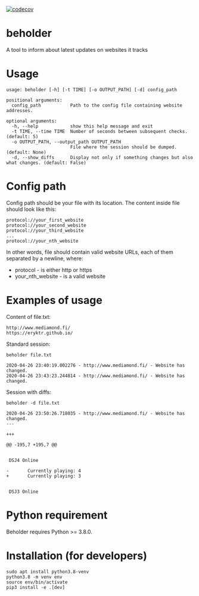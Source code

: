 [![codecov](https://codecov.io/gh/eryktr/beholder/branch/master/graph/badge.svg?token=A0N7L9YHXS)](https://codecov.io/gh/eryktr/beholder)

# beholder
A tool to inform about latest updates on websites it tracks

# Usage
    usage: beholder [-h] [-t TIME] [-o OUTPUT_PATH] [-d] config_path

    positional arguments:
      config_path           Path to the config file containing website addresses.

    optional arguments:
      -h, --help            show this help message and exit
      -t TIME, --time TIME  Number of seconds between subsequent checks. (default: 5)
      -o OUTPUT_PATH, --output_path OUTPUT_PATH
                            File where the session should be dumped. (default: None)
      -d, --show_diffs      Display not only if something changes but also what changes. (default: False)

# Config path
Config path should be your file with its location. The content inside file should look like this:
    
    protocol://your_first_website
    protocol://your_second_website
    protocol://your_third_website
    ...
    protocol://your_nth_website

In other words, file should contain valid website URLs, each of them separated by a newline, where:
* protocol - is either http or https
* your_nth_website - is a valid website
 
 # Examples of usage
Content of file.txt:
 
    http://www.mediamond.fi/
    https://eryktr.github.io/
    
Standard session:
 
    beholder file.txt
    
    2020-04-26 23:40:19.002276 - http://www.mediamond.fi/ - Website has changed.
    2020-04-26 23:43:23.244814 - http://www.mediamond.fi/ - Website has changed.

Session with diffs:
 
    beholder -d file.txt
    
    2020-04-26 23:50:26.718035 - http://www.mediamond.fi/ - Website has changed.
    ---

    +++

    @@ -195,7 +195,7 @@


     DSJ4 Online

    -       Currently playing: 4
    +       Currently playing: 3


     DSJ3 Online



# Python requirement
Beholder requires Python >= 3.8.0.

# Installation (for developers)

    sudo apt install python3.8-venv
    python3.8 -m venv env
    source env/bin/activate
    pip3 install -e .[dev]
